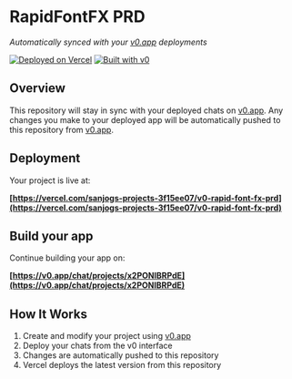 # RapidFontFX PRD

*Automatically synced with your [v0.app](https://v0.app) deployments*

[![Deployed on Vercel](https://img.shields.io/badge/Deployed%20on-Vercel-black?style=for-the-badge&logo=vercel)](https://vercel.com/sanjogs-projects-3f15ee07/v0-rapid-font-fx-prd)
[![Built with v0](https://img.shields.io/badge/Built%20with-v0.app-black?style=for-the-badge)](https://v0.app/chat/projects/x2PONlBRPdE)

## Overview

This repository will stay in sync with your deployed chats on [v0.app](https://v0.app).
Any changes you make to your deployed app will be automatically pushed to this repository from [v0.app](https://v0.app).

## Deployment

Your project is live at:

**[https://vercel.com/sanjogs-projects-3f15ee07/v0-rapid-font-fx-prd](https://vercel.com/sanjogs-projects-3f15ee07/v0-rapid-font-fx-prd)**

## Build your app

Continue building your app on:

**[https://v0.app/chat/projects/x2PONlBRPdE](https://v0.app/chat/projects/x2PONlBRPdE)**

## How It Works

1. Create and modify your project using [v0.app](https://v0.app)
2. Deploy your chats from the v0 interface
3. Changes are automatically pushed to this repository
4. Vercel deploys the latest version from this repository
